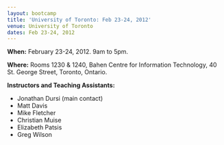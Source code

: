```yaml
---
layout: bootcamp
title: 'University of Toronto: Feb 23-24, 2012'
venue: University of Toronto
dates: Feb 23-24, 2012
---
```

**When:** February 23-24, 2012. 9am to 5pm.

**Where:** Rooms 1230 & 1240, Bahen Centre for Information Technology, 40 St. George Street, Toronto, Ontario.

**Instructors and Teaching Assistants:**

  * Jonathan Dursi (main contact)
  * Matt Davis
  * Mike Fletcher
  * Christian Muise
  * Elizabeth Patsis
  * Greg Wilson
